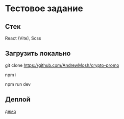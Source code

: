 # Тестовое задание

## Стек

React (Vite), Scss

## Загрузить локально

git clone https://github.com/AndrewMosh/crypto-promo

npm i

npm run dev

## Деплой

[демо](https://crypto-promo.vercel.app/)
